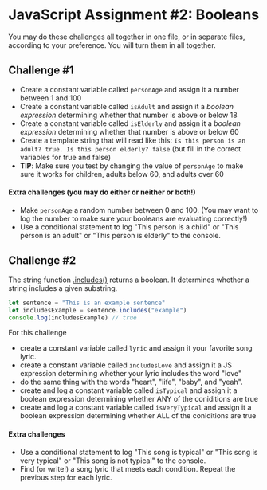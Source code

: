 # JavaScript Assignment #2: Booleans

You may do these challenges all together in one file, or in separate files, according to your preference. You will turn them in all together.

## Challenge #1

-   Create a constant variable called `personAge` and assign it a number between 1 and 100
-   Create a constant variable called `isAdult` and assign it a _boolean expression_ determining whether that number is above or below 18
-   Create a constant variable called `isElderly` and assign it a _boolean expression_ determining whether that number is above or below 60
-   Create a template string that will read like this: `Is this person is an adult? true. Is this person elderly? false` (but fill in the correct variables for true and false)
-   **TIP**: Make sure you test by changing the value of `personAge` to make sure it works for children, adults below 60, and adults over 60

#### Extra challenges (you may do either or neither or both!)

-   Make `personAge` a random number between 0 and 100. (You may want to log the number to make sure your booleans are evaluating correctly!)
-   Use a conditional statement to log "This person is a child" or "This person is an adult" or "This person is elderly" to the console.

## Challenge #2

The string function [.includes()](https://developer.mozilla.org/en-US/docs/Web/JavaScript/Reference/Global_Objects/String/includes) returns a boolean. It determines whether a string includes a given substring.

```js
let sentence = "This is an example sentence"
let includesExample = sentence.includes("example")
console.log(includesExample) // true
```

For this challenge

-   create a constant variable called `lyric` and assign it your favorite song lyric.
-   create a constant variable called `includesLove` and assign it a JS expression determining whether your lyric includes the word "love"
-   do the same thing with the words "heart", "life", "baby", and "yeah".
-   create and log a constant variable called `isTypical` and assign it a boolean expression determining whether ANY of the coniditions are true
-   create and log a constant variable called `isVeryTypical` and assign it a boolean expression determining whether ALL of the coniditions are true

#### Extra challenges

-   Use a conditional statement to log "This song is typical" or "This song is very typical" or "This song is not typical" to the console.
-   Find (or write!) a song lyric that meets each condition. Repeat the previous step for each lyric.
